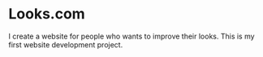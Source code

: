 # Looks.com
I create a website for people who wants to improve their looks. This is my first website development project.
